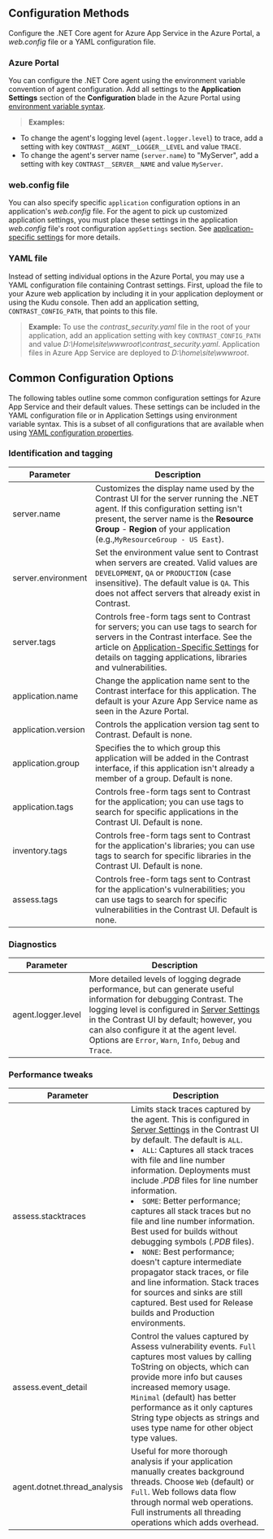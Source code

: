 <!--
title: "Configuring Contrast .NET Core Agent on Azure App Service"
description: "Configurations and tweaks for customizing the Contrast .NET Core agent running on Azure App Service"
tags: "configuration .net Azure AppService netcore"
-->

## Configuration Methods

Configure the .NET Core agent for Azure App Service in the Azure Portal, a *web.config* file or a YAML configuration file. 

### Azure Portal

You can configure the .NET Core agent using the environment variable convention of agent configuration. Add all settings to the **Application Settings** section of the **Configuration** blade in the Azure Portal using [environment variable syntax](installation-netconfig.html#environment-variables).

> **Examples:** <br>
 * To change the agent's logging level (`agent.logger.level`) to trace, add a setting with key `CONTRAST__AGENT__LOGGER__LEVEL` and value `TRACE`. <br>
 * To change the agent's server name (`server.name`) to "MyServer", add a setting with key `CONTRAST__SERVER__NAME` and value `MyServer`.

### web.config file

You can also specify specific `application` configuration options in an application's *web.config* file. For the agent to pick up customized application settings, you must place these settings in the application *web.config* file's root configuration `appSettings` section. See [application-specific settings](installation-netconfig.html#appname) for more details.

### YAML file

Instead of setting individual options in the Azure Portal, you may use a YAML configuration file containing Contrast settings. First, upload the file to your Azure web application by including it in your application deployment or using the Kudu console. Then add an application setting, `CONTRAST_CONFIG_PATH`, that points to this file.

> **Example:** To use the *contrast_security.yaml* file in the root of your application, add an application setting with key `CONTRAST_CONFIG_PATH` and value *D:\Home\site\wwwroot\contrast_security.yaml*. Application files in Azure App Service are deployed to *D:\home\site\wwwroot*.

## Common Configuration Options

The following tables outline some common configuration settings for Azure App Service and their default values. These settings can be included in the YAML configuration file or in Application Settings using environment variable syntax.  This is a subset of all configurations that are available when using [YAML configuration properties](installation-netconfig.html#netcore-yaml).

### Identification and tagging

| Parameter           | Description |
|---------------------|-------------|
| server.name          | Customizes the display name used by the Contrast UI for the server running the .NET agent. If this configuration setting isn't present, the server name is the **Resource Group** - **Region** of your application (e.g.,`MyResourceGroup - US East`).
| server.environment   | Set the environment value sent to Contrast when servers are created. Valid values are `DEVELOPMENT`, `QA` or `PRODUCTION` (case insensitive). The default value is `QA`. This does not affect servers that already exist in Contrast.
| server.tags          | Controls free-form tags sent to Contrast for servers; you can use tags to search for servers in the Contrast interface. See the article on [Application-Specific Settings](installation-netconfig.html#appname) for details on tagging applications, libraries and vulnerabilities.
| application.name    | Change the application name sent to the Contrast interface for this application. The default is your Azure App Service name as seen in the Azure Portal.
| application.version | Controls the application version tag sent to Contrast.  Default is none.
| application.group   | Specifies the to which group this application will be added in the Contrast interface, if this application isn't already a member of a group.  Default is none.
| application.tags    | Controls free-form tags sent to Contrast for the application; you can use tags to search for specific applications in the Contrast UI.  Default is none.
| inventory.tags   | Controls free-form tags sent to Contrast for the application's libraries; you can use tags to search for specific libraries in the Contrast UI.  Default is none.
| assess.tags   | Controls free-form tags sent to Contrast for the application's vulnerabilities; you can use tags to search for specific vulnerabilities in the Contrast UI.  Default is none.

### Diagnostics

| Parameter           | Description |
|---------------------|-------------|
| agent.logger.level            | More detailed levels of logging degrade performance, but can generate useful information for debugging Contrast. The logging level is configured in [Server Settings](user-servers.html#settings) in the Contrast UI by default; however, you can also configure it at the agent level. Options are `Error`, `Warn`, `Info`, `Debug` and `Trace`.


### Performance tweaks

| Parameter           | Description |
|---------------------|-------------|
| assess.stacktraces  | Limits stack traces captured by the agent. This is configured in [Server Settings](user-servers.html#settings) in the Contrast UI by default. The default is `ALL`. <li>`ALL`: Captures all stack traces with file and line number information. Deployments must include *.PDB* files for line number information.</li><li>`SOME`: Better performance; captures all stack traces but no file and line number information. Best used for builds without debugging symbols (*.PDB* files).</li><li>`NONE`: Best performance; doesn't capture intermediate propagator stack traces, or file and line information.  Stack traces for sources and sinks are still captured. Best used for Release builds and Production environments.</li> |
| assess.event_detail    | Control the values captured by Assess vulnerability events. `Full` captures most values by calling ToString on objects, which can provide more info but causes increased memory usage. `Minimal` (default) has better performance as it only captures String type objects as strings and uses type name for other object type values.
| agent.dotnet.thread_analysis    | Useful for more thorough analysis if your application manually creates background threads. Choose `Web` (default) or `Full`. Web follows data flow through normal web operations. Full instruments all threading operations which adds overhead.

